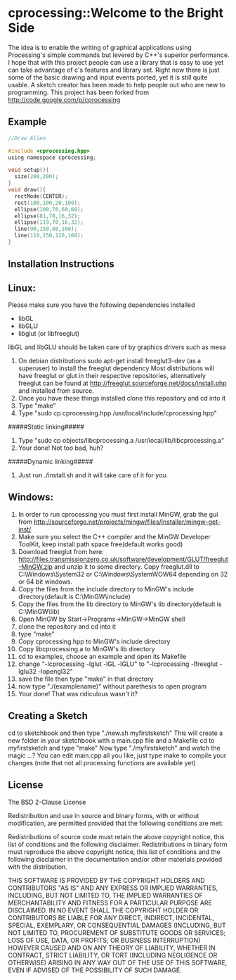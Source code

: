 cprocessing::Welcome to the Bright Side
=======================================

The idea is to enable the writing of graphical applications using Processing's simple commands but levered by C++'s superior performance.
I hope that with this project people can use a library that is easy to use yet can take advantage of c's features and library set.
Right now there is just some of the basic drawing and input events ported, yet it is still quite usable.
A sketch creator has been made to help people out who are new to programming.
This project has been forked from http://code.google.com/p/cprocessing



Example
-------

~~~~.c
//Draw Alien

#include <cprocessing.hpp>
using namespace cprocessing;

void setup(){
  size(200,200);
}
void draw(){
  rectMode(CENTER);
  rect(100,100,20,100);
  ellipse(100,70,60,60);
  ellipse(81,70,16,32); 
  ellipse(119,70,16,32); 
  line(90,150,80,160);
  line(110,150,120,160);
}
~~~~




Installation Instructions
-------------------------

## Linux:

Please make sure you have the following dependencies installed


* libGL
* libGLU
* libglut (or libfreeglut)


libGL and libGLU should be taken care of by graphics drivers such as mesa

1. On debian distributions sudo apt-get install freeglut3-dev  (as a superuser) to install the freeglut dependency
 Most distributions will have freeglut or glut in their respective repositories,
 alternatively freeglut can be found at http://freeglut.sourceforge.net/docs/install.php and installed from source.
2. Once you have these things installed clone this repository and cd into it
3. Type "make"
4. Type "sudo cp cprocessing.hpp /usr/local/include/cprocessing.hpp"

#####Static linking#####

1. Type "sudo cp objects/libcprocessing.a /usr/local/lib/libcprocessing.a"
2. Your done! Not too bad, huh?

#####Dynamic linking#####

1. Just run ./install.sh and it will take care of it for you.

## Windows:


1. In order to run cprocessing you must first install MinGW, grab the gui from http://sourceforge.net/projects/mingw/files/Installer/mingw-get-inst/
2. Make sure you select the C++ compiler and the MinGW Developer ToolKit, keep install path space free(default works good)
3. Download freeglut from here: http://files.transmissionzero.co.uk/software/development/GLUT/freeglut-MinGW.zip and unzip it to some directory. Copy freeglut.dll to C:\Windows\System32 or C:\Windows\SystemWOW64 depending on 32 or 64 bit windows.
4. Copy the files from the include directory to MinGW's include directory(default is C:\MinGW\include)
5. Copy the files from the lib directory to MinGW's lib directory(default is C:\MinGW\lib)
6. Open MinGW by Start->Programs->MinGW->MinGW shell
7. clone the repository and cd into it
8. type "make"
9. Copy cprocessing.hpp to MinGW's include directory
10. Copy libcprocessing.a to MinGW's lib directory
11. cd to examples, choose an example and open its Makefile
12. change "-lcprocessing -lglut -lGL -lGLU" to "-lcprocessing -lfreeglut -lglu32 -lopengl32"
12. save the file then type "make" in that directory
13. now type "./(examplename)" without parethesis to open program
14. Your done! That was ridiculous wasn't it?



Creating a Sketch
-----------------

cd to sketchbook and then type "./new.sh myfirstsketch" 
This will create a new folder in your sketchbook with a main.cpp file and a Makefile
cd to myfirstsketch and type "make"
Now type "./myfirstsketch" and watch the magic ...?
You can edit main.cpp all you like, just type make to compile your changes
(note that not all processing functions are available yet)


License
-------

The BSD 2-Clause License

Redistribution and use in source and binary forms, with or without modification, are permitted provided that the following conditions are met:

Redistributions of source code must retain the above copyright notice, this list of conditions and the following disclaimer.
Redistributions in binary form must reproduce the above copyright notice, this list of conditions and the following disclaimer in the documentation and/or other materials provided with the distribution.

THIS SOFTWARE IS PROVIDED BY THE COPYRIGHT HOLDERS AND CONTRIBUTORS "AS IS" AND ANY EXPRESS OR IMPLIED WARRANTIES, INCLUDING, BUT NOT LIMITED TO, THE IMPLIED WARRANTIES OF MERCHANTABILITY AND FITNESS FOR A PARTICULAR PURPOSE ARE DISCLAIMED. IN NO EVENT SHALL THE COPYRIGHT HOLDER OR CONTRIBUTORS BE LIABLE FOR ANY DIRECT, INDIRECT, INCIDENTAL, SPECIAL, EXEMPLARY, OR CONSEQUENTIAL DAMAGES (INCLUDING, BUT NOT LIMITED TO, PROCUREMENT OF SUBSTITUTE GOODS OR SERVICES; LOSS OF USE, DATA, OR PROFITS; OR BUSINESS INTERRUPTION) HOWEVER CAUSED AND ON ANY THEORY OF LIABILITY, WHETHER IN CONTRACT, STRICT LIABILITY, OR TORT (INCLUDING NEGLIGENCE OR OTHERWISE) ARISING IN ANY WAY OUT OF THE USE OF THIS SOFTWARE, EVEN IF ADVISED OF THE POSSIBILITY OF SUCH DAMAGE.

